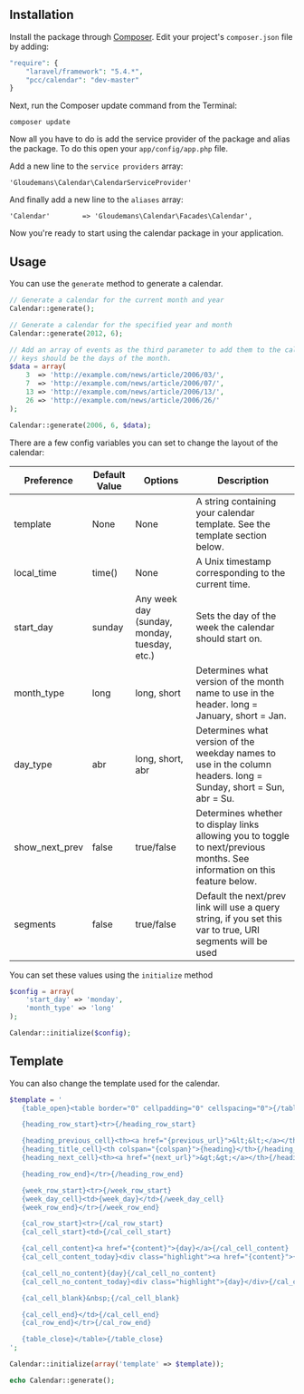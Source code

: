 ## Installation

Install the package through [Composer](http://getcomposer.org/). Edit your project's `composer.json` file by adding:

```php
"require": {
	"laravel/framework": "5.4.*",
	"pcc/calendar": "dev-master"
}
```

Next, run the Composer update command from the Terminal:

    composer update

Now all you have to do is add the service provider of the package and alias the package. To do this open your `app/config/app.php` file.

Add a new line to the `service providers` array:

	'Gloudemans\Calendar\CalendarServiceProvider'

And finally add a new line to the `aliases` array:

	'Calendar'        => 'Gloudemans\Calendar\Facades\Calendar',

Now you're ready to start using the calendar package in your application.

## Usage

You can use the `generate` method to generate a calendar.

```php
// Generate a calendar for the current month and year
Calendar::generate();

// Generate a calendar for the specified year and month
Calendar::generate(2012, 6);

// Add an array of events as the third parameter to add them to the calendar, 
// keys should be the days of the month.
$data = array(
	3  => 'http://example.com/news/article/2006/03/',
	7  => 'http://example.com/news/article/2006/07/',
	13 => 'http://example.com/news/article/2006/13/',
	26 => 'http://example.com/news/article/2006/26/'
);

Calendar::generate(2006, 6, $data);
```

There are a few config variables you can set to change the layout of the calendar:

| Preference     | Default Value | Options                                      | Description                                                                                                                |
| -------------- | ------------- | -------------------------------------------- | -------------------------------------------------------------------------------------------------------------------------- |
| template       | None          | None                                         | A string containing your calendar template. See the template section below.                                                |
| local_time     | time()        | None                                         | A Unix timestamp corresponding to the current time.                                                                        |
| start_day      | sunday        | Any week day (sunday, monday, tuesday, etc.) | Sets the day of the week the calendar should start on.                                                                     |
| month_type     | long          | long, short                                  | Determines what version of the month name to use in the header. long = January, short = Jan.                               |
| day_type       | abr           | long, short, abr                             | Determines what version of the weekday names to use in the column headers. long = Sunday, short = Sun, abr = Su.           |
| show_next_prev | false         | true/false                                   | Determines whether to display links allowing you to toggle to next/previous months. See information on this feature below. |
| segments       | false         | true/false                                   | Default the next/prev link will use a query string, if you set this var to true, URI segments will be used                 |

You can set these values using the `initialize` method

```php
$config = array(
	'start_day' => 'monday',
	'month_type' => 'long'
);

Calendar::initialize($config);
```

## Template

You can also change the template used for the calendar. 

```php
$template = '
   {table_open}<table border="0" cellpadding="0" cellspacing="0">{/table_open}

   {heading_row_start}<tr>{/heading_row_start}

   {heading_previous_cell}<th><a href="{previous_url}">&lt;&lt;</a></th>{/heading_previous_cell}
   {heading_title_cell}<th colspan="{colspan}">{heading}</th>{/heading_title_cell}
   {heading_next_cell}<th><a href="{next_url}">&gt;&gt;</a></th>{/heading_next_cell}

   {heading_row_end}</tr>{/heading_row_end}

   {week_row_start}<tr>{/week_row_start}
   {week_day_cell}<td>{week_day}</td>{/week_day_cell}
   {week_row_end}</tr>{/week_row_end}

   {cal_row_start}<tr>{/cal_row_start}
   {cal_cell_start}<td>{/cal_cell_start}

   {cal_cell_content}<a href="{content}">{day}</a>{/cal_cell_content}
   {cal_cell_content_today}<div class="highlight"><a href="{content}">{day}</a></div>{/cal_cell_content_today}

   {cal_cell_no_content}{day}{/cal_cell_no_content}
   {cal_cell_no_content_today}<div class="highlight">{day}</div>{/cal_cell_no_content_today}

   {cal_cell_blank}&nbsp;{/cal_cell_blank}

   {cal_cell_end}</td>{/cal_cell_end}
   {cal_row_end}</tr>{/cal_row_end}

   {table_close}</table>{/table_close}
';

Calendar::initialize(array('template' => $template));

echo Calendar::generate();
```
